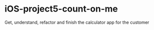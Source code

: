 # iOS-project5-count-on-me
Get, understand, refactor and finish the calculator app for the customer
